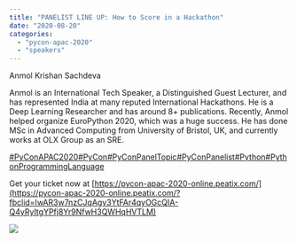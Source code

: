 ```yaml
---
title: "PANELIST LINE UP: How to Score in a Hackathon"
date: "2020-08-20"
categories: 
  - "pycon-apac-2020"
  - "speakers"
---
```


Anmol Krishan Sachdeva

Anmol is an International Tech Speaker, a Distinguished Guest Lecturer, and has represented India at many reputed International Hackathons. He is a Deep Learning Researcher and has around 8+ publications. Recently, Anmol helped organize EuroPython 2020, which was a huge success. He has done MSc in Advanced Computing from University of Bristol, UK, and currently works at OLX Group as an SRE.

[#PyConAPAC2020](https://www.facebook.com/hashtag/pyconapac2020?__eep__=6&__tn__=*NK*F)[#PyCon](https://www.facebook.com/hashtag/pycon?__eep__=6&__tn__=*NK*F)[#PyConPanelTopic](https://www.facebook.com/hashtag/pyconpaneltopic?__eep__=6&__tn__=*NK*F)[#PyConPanelist](https://www.facebook.com/hashtag/pyconpanelist?__eep__=6&__tn__=*NK*F)[#Python](https://www.facebook.com/hashtag/python?__eep__=6&__tn__=*NK*F)[#PythonProgrammingLanguage](https://www.facebook.com/hashtag/pythonprogramminglanguage?__eep__=6&__tn__=*NK*F)

Get your ticket now at [https://pycon-apac-2020-online.peatix.com/](https://pycon-apac-2020-online.peatix.com/?fbclid=IwAR3w7nzCJqAgv3YtFAr4qyOGcQIA-Q4yRyItgYPfj8Yr9NfwH3QWHqHVTLM)

![](https://pyconmy.files.wordpress.com/2020/08/117871496_616283782413957_1691373824551645297_o-1.jpg?w=1024)
